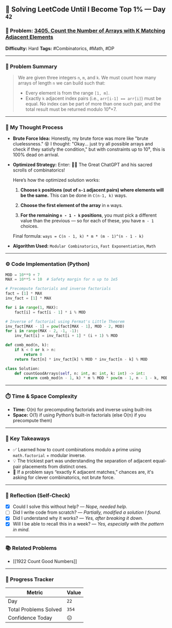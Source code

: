 ## 🧠 Solving LeetCode Until I Become Top 1% — Day `42`

### 🔹 Problem: [3405. Count the Number of Arrays with K Matching Adjacent Elements](https://leetcode.com/problems/count-the-number-of-arrays-with-k-matching-adjacent-elements)

**Difficulty:** Hard
**Tags:** #Combinatorics, #Math, #DP

---

### 📝 Problem Summary

> We are given three integers `n`, `m`, and `k`. We must count how many arrays of length `n` we can build such that:
>
> * Every element is from the range `[1, m]`.
> * Exactly `k` adjacent index pairs (i.e., `arr[i-1] == arr[i]`) must be equal.
>   No index can be part of more than one such pair, and the total result must be returned modulo 10⁹+7.

---

### 🧠 My Thought Process

* **Brute Force Idea:**
  Honestly, my brute force was more like "brute cluelessness." 😵
  I thought: "Okay... just try all possible arrays and check if they satisfy the condition," but with constraints up to 10⁵, this is 100% dead on arrival.

* **Optimized Strategy:**
  Enter: 🧙‍♂️ The Great ChatGPT and his sacred scrolls of combinatorics!

  Here’s how the optimized solution works:

  1. **Choose `k` positions (out of `n-1` adjacent pairs) where elements will be the same.**
     This can be done in `C(n-1, k)` ways.

  2. **Choose the first element of the array** in `m` ways.

  3. **For the remaining `n - 1 - k` positions**, you must pick a different value than the previous — so for each of these, you have `m - 1` choices.

  Final formula:
  `ways = C(n - 1, k) * m * (m - 1)^(n - 1 - k)`

* **Algorithm Used:**
  `Modular Combinatorics`, `Fast Exponentiation`, `Math`

---

### ⚙️ Code Implementation (Python)

```python
MOD = 10**9 + 7
MAX = 10**5 + 10  # Safety margin for n up to 1e5

# Precompute factorials and inverse factorials
fact = [1] * MAX
inv_fact = [1] * MAX

for i in range(1, MAX):
    fact[i] = fact[i - 1] * i % MOD

# Inverse of factorial using Fermat's Little Theorem
inv_fact[MAX - 1] = pow(fact[MAX - 1], MOD - 2, MOD)
for i in range(MAX - 2, -1, -1):
    inv_fact[i] = inv_fact[i + 1] * (i + 1) % MOD

def comb_mod(n, k):
    if k < 0 or k > n:
        return 0
    return fact[n] * inv_fact[k] % MOD * inv_fact[n - k] % MOD

class Solution:
    def countGoodArrays(self, n: int, m: int, k: int) -> int:
        return comb_mod(n - 1, k) * m % MOD * pow(m - 1, n - 1 - k, MOD) % MOD

```

---

### ⏱️ Time & Space Complexity

* **Time:** O(n) for precomputing factorials and inverse using built-ins
* **Space:** O(1) if using Python’s built-in factorials (else O(n) if you precompute them)

---

### 🧩 Key Takeaways

* ✅ Learned how to count combinations modulo a prime using `math.factorial` + modular inverse.
* 💡 The trickiest part was understanding the separation of adjacent equal-pair placements from distinct ones.
* 💭 If a problem says “exactly K adjacent matches,” chances are, it's asking for clever combinatorics, not brute force.

---

### 🔁 Reflection (Self-Check)

* [x] Could I solve this without help? — *Nope, needed help.*
* [ ] Did I write code from scratch? — *Partially, modified a solution I found.*
* [x] Did I understand why it works? — *Yes, after breaking it down.*
* [x] Will I be able to recall this in a week? — *Yes, especially with the pattern in mind.*

---

### 📚 Related Problems

* [[1922 Count Good Numbers]]

---

### 🚀 Progress Tracker

| Metric                | Value |
| --------------------- | ----- |
| Day                   | `22`  |
| Total Problems Solved | `354`   |
| Confidence Today      | 😐    |

